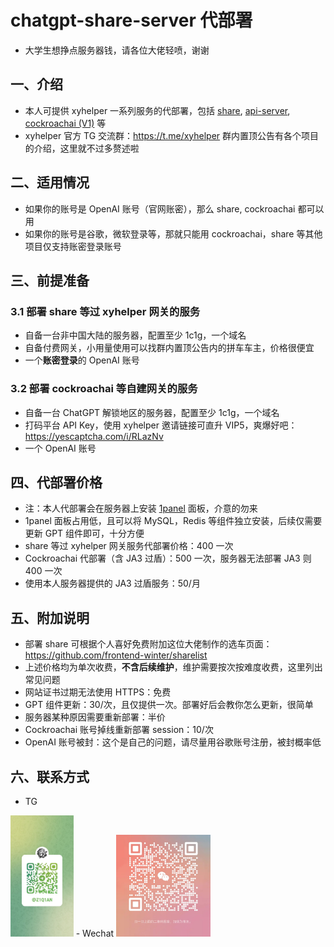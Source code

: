 # chatgpt-share-server 代部署
- 大学生想挣点服务器钱，请各位大佬轻喷，谢谢
## 一、介绍
- 本人可提供 xyhelper 一系列服务的代部署，包括 [share](https://github.com/xyhelper/chatgpt-share-server), [api-server](https://github.com/xyhelper/chatgpt-api-server), [cockroachai (V1)](https://github.com/cockroachai/cockroachai) 等
- xyhelper 官方 TG 交流群：https://t.me/xyhelper 群内置顶公告有各个项目的介绍，这里就不过多赘述啦
## 二、适用情况
- 如果你的账号是 OpenAI 账号（官网账密），那么 share, cockroachai 都可以用
- 如果你的账号是谷歌，微软登录等，那就只能用 cockroachai，share 等其他项目仅支持账密登录账号
## 三、前提准备
### 3.1 部署 share 等过 xyhelper 网关的服务
- 自备一台非中国大陆的服务器，配置至少 1c1g，一个域名
- 自备付费网关，小用量使用可以找群内置顶公告内的拼车车主，价格很便宜
- 一个**账密登录**的 OpenAI 账号
### 3.2 部署 cockroachai 等自建网关的服务
- 自备一台 ChatGPT 解锁地区的服务器，配置至少 1c1g，一个域名
- 打码平台 API Key，使用 xyhelper 邀请链接可直升 VIP5，爽爆好吧：https://yescaptcha.com/i/RLazNv
- 一个 OpenAI 账号
## 四、代部署价格
- 注：本人代部署会在服务器上安装 [1panel](https://1panel.cn/) 面板，介意的勿来
- 1panel 面板占用低，且可以将 MySQL，Redis 等组件独立安装，后续仅需要更新 GPT 组件即可，十分方便
- share 等过 xyhelper 网关服务代部署价格：400 一次
- Cockroachai 代部署（含 JA3 过盾）：500 一次，服务器无法部署 JA3 则 400 一次
- 使用本人服务器提供的 JA3 过盾服务：50/月
## 五、附加说明
- 部署 share 可根据个人喜好免费附加这位大佬制作的选车页面：https://github.com/frontend-winter/sharelist
- 上述价格均为单次收费，**不含后续维护**，维护需要按次按难度收费，这里列出常见问题
- 网站证书过期无法使用 HTTPS：免费
- GPT 组件更新：30/次，且仅提供一次。部署好后会教你怎么更新，很简单
- 服务器某种原因需要重新部署：半价
- Cockroachai 账号掉线重新部署 session：10/次
- OpenAI 账号被封：这个是自己的问题，请尽量用谷歌账号注册，被封概率低
## 六、联系方式
- TG
<img src="./tg.jpg" width = 20%>
- Wechat
<img src="./wx.jpg" width = 30%>
